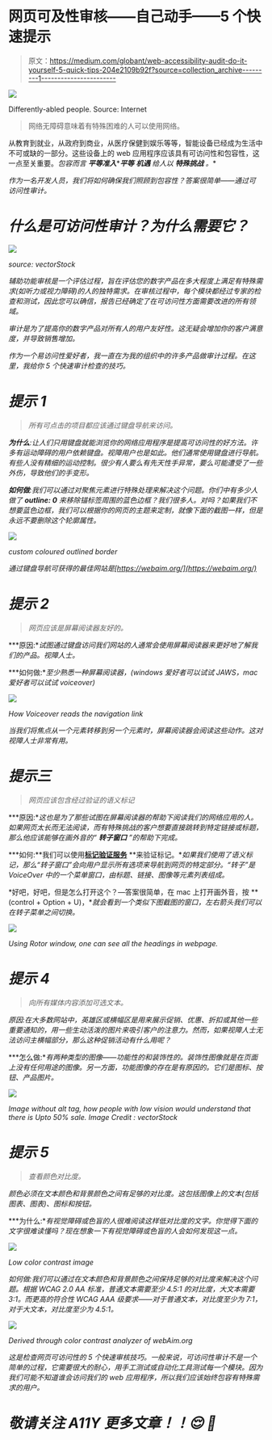 # 网页可及性审核——自己动手——5 个快速提示

> 原文：<https://medium.com/globant/web-accessibility-audit-do-it-yourself-5-quick-tips-204e2109b92f?source=collection_archive---------1----------------------->

![](img/ea63c55eb270b4750131a812a54a118b.png)

Differently-abled people. Source: Internet

> 网络无障碍意味着有特殊困难的人可以使用网络。

从教育到就业，从政府到商业，从医疗保健到娱乐等等，智能设备已经成为生活中不可或缺的一部分。这些设备上的 web 应用程序应该具有可访问性和包容性，这一点至关重要。*包容而言* ***平等准入*******平等*** ***机遇*** *给人以* ***特殊挑战*** *。**

*作为一名开发人员，我们将如何确保我们照顾到包容性？答案很简单——通过可访问性审计。*

# *什么是可访问性审计？为什么需要它？*

*![](img/b8f32a863f58985c77c93c1cf4f83252.png)*

*source: vectorStock*

*辅助功能审核是一个评估过程，旨在评估您的数字产品在多大程度上满足有特殊需求(如听力或视力障碍)的人的独特需求。在审核过程中，每个模块都经过专家的检查和测试，因此您可以确信，报告已经确定了在可访问性方面需要改进的所有领域。*

*审计是为了提高你的数字产品对所有人的用户友好性。这无疑会增加你的客户满意度，并导致销售增加。*

*作为一个易访问性爱好者，我一直在为我的组织中的许多产品做审计过程。在这里，我给你 5 个快速审计检查的技巧。*

# ***提示 1***

> *所有可点击的项目都应该通过键盘导航来访问。*

***为什么**:让人们只用键盘就能浏览你的网络应用程序是提高可访问性的好方法。许多有运动障碍的用户依赖键盘。视障用户也是如此。他们通常使用键盘进行导航。有些人没有精细的运动控制。很少有人要么有先天性手异常，要么可能遭受了一些外伤，导致他们的手变形。*

***如何做**:我们可以通过对聚焦元素进行特殊处理来解决这个问题。你们中有多少人做了 **outline: 0** 来移除锚标签周围的蓝色边框？我们很多人。对吗？如果我们不想要蓝色边框，我们可以根据你的网页的主题来定制，就像下面的截图一样，但是永远不要删除这个轮廓属性。*

*![](img/0c5e2798e602dd7190741e455140f17b.png)*

*custom coloured outlined border*

*通过键盘导航可获得的最佳网站是[https://webaim.org/](https://webaim.org/)*

# ***提示 2***

> *网页应该是屏幕阅读器友好的。*

***原因:**试图通过键盘访问我们网站的人通常会使用屏幕阅读器来更好地了解我们的产品。视障人士。*

***如何做:**至少熟悉一种屏幕阅读器，(windows 爱好者可以试试 JAWS，mac 爱好者可以试试 voiceover)*

*![](img/7144b8597e9e8e926f71a1b0cce2f1ca.png)*

*How Voiceover reads the navigation link*

*当我们将焦点从一个元素转移到另一个元素时，屏幕阅读器会阅读这些动作。这对视障人士非常有用。*

# ***提示三***

> *网页应该包含经过验证的语义标记*

***原因:**这也是为了那些试图在屏幕阅读器的帮助下阅读我们的网络应用的人。如果网页太长而无法阅读，而有特殊挑战的客户想要直接跳转到特定链接或标题，那么他应该能够在画外音的“ ***转子窗口*** ”的帮助下完成。*

***如何:**我们可以使用[**标记验证服务**](https://validator.w3.org/) **来验证标记。**如果我们使用了语义标记，那么“转子窗口”会向用户显示所有选项来导航到网页的特定部分。“转子”是 VoiceOver 中的一个菜单窗口，由标题、链接、图像等元素列表组成。*

*好吧，好吧，但是怎么打开这个？—答案很简单，在 mac 上打开画外音，按 **(control + Option + U)，**就会看到一个类似下图截图的窗口，左右箭头我们可以在转子菜单之间切换。*

*![](img/4902c4635be296332725b4cb10c6b3e1.png)*

*Using Rotor window, one can see all the headings in webpage.*

# ***提示 4***

> *向所有媒体内容添加可选文本。*

*原因:在大多数网站中，英雄区或横幅区是用来展示促销、优惠、折扣或其他一些重要通知的，用一些生动活泼的图片来吸引客户的注意力。然而，如果视障人士无法访问主横幅部分，那么这种促销活动有什么用呢？*

***怎么做:**有两种类型的图像——功能性的和装饰性的。装饰性图像就是在页面上没有任何用途的图像。另一方面，功能图像的存在是有原因的。它们是图标、按钮、产品图片。*

*![](img/8bb9cbeff0674ea909f3bf9302e16a2c.png)*

*Image without alt tag, how people with low vision would understand that there is Upto 50% sale. Image Credit : vectorStock*

# ***提示 5***

> *查看颜色对比度。*

*颜色必须在文本颜色和背景颜色之间有足够的对比度。这包括图像上的文本(包括图表、图表)、图标和按钮。*

***为什么:**有视觉障碍或色盲的人很难阅读这样低对比度的文字。你觉得下面的文字很难读懂吗？现在想象一下有视觉障碍或色盲的人会如何发现这一点。*

*![](img/b7397168aef1e67603f3bcb2c3bc8d20.png)*

*Low color contrast image*

*如何做:我们可以通过在文本颜色和背景颜色之间保持足够的对比度来解决这个问题。根据 WCAG 2.0 AA 标准，普通文本需要至少 4.5:1 的对比度，大文本需要 3:1。而更高的符合性 WCAG AAA 级要求——对于普通文本，对比度至少为 7:1，对于大文本，对比度至少为 4.5:1。*

*![](img/54b4cc7acb8e6375bbd33894d72bd487.png)*

*Derived through color contrast analyzer of webAim.org*

*这是检查网页可访问性的 5 个快速审核技巧。一般来说，可访问性审计不是一个简单的过程，它需要很大的耐心，用手工测试或自动化工具测试每一个模块。因为我们可能不知道谁会访问我们的 web 应用程序，所以我们应该始终包容有特殊需求的用户。*

# *敬请关注 A11Y 更多文章！！😌 👋*
